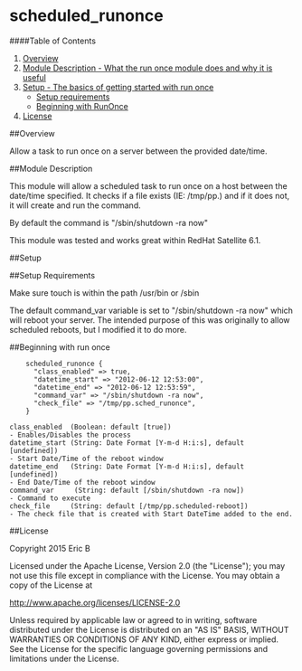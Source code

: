 # scheduled_runonce

####Table of Contents
1. [Overview](#overview)
2. [Module Description - What the run once module does and why it is useful](#module-description)
3. [Setup - The basics of getting started with run once](#setup)
    * [Setup requirements](#setup-requirements)
    * [Beginning with RunOnce](#beginning-with-run-once)
4. [License](#license)

##Overview

Allow a task to run once on a server between the provided date/time.

##Module Description

This module will allow a scheduled task to run once on a host between the date/time specified. It checks if a file exists (IE: /tmp/pp.<date start>) and if it does not, it will create and run the command.

By default the command is "/sbin/shutdown -ra now"

This module was tested and works great within RedHat Satellite 6.1.

##Setup

##Setup Requirements

Make sure touch is within the path /usr/bin or /sbin

The default command_var variable is set to "/sbin/shutdown -ra now" which will reboot your server. The intended purpose of this was originally to allow scheduled reboots, but I modified it to do more.

##Beginning with run once

```puppet
    scheduled_runonce {
      "class_enabled" => true,
      "datetime_start" => "2012-06-12 12:53:00",
      "datetime_end" => "2012-06-12 12:53:59",
      "command_var" => "/sbin/shutdown -ra now",
      "check_file" => "/tmp/pp.sched_runonce",
    }
```

    class_enabled  (Boolean: default [true])
    - Enables/Disables the process
    datetime_start (String: Date Format [Y-m-d H:i:s], default [undefined])
    - Start Date/Time of the reboot window
    datetime_end   (String: Date Format [Y-m-d H:i:s], default [undefined])
    - End Date/Time of the reboot window
    command_var     (String: default [/sbin/shutdown -ra now])
    - Command to execute
    check_file     (String: default [/tmp/pp.scheduled-reboot])
    - The check file that is created with Start DateTime added to the end.

##License

Copyright 2015 Eric B

Licensed under the Apache License, Version 2.0 (the "License"); you may not use this file except in compliance with the License. You may obtain a copy of the License at

http://www.apache.org/licenses/LICENSE-2.0

Unless required by applicable law or agreed to in writing, software distributed under the License is distributed on an "AS IS" BASIS, WITHOUT WARRANTIES OR CONDITIONS OF ANY KIND, either express or implied. See the License for the specific language governing permissions and limitations under the License.
